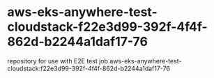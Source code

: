 # aws-eks-anywhere-test-cloudstack-f22e3d99-392f-4f4f-862d-b2244a1daf17-76
repository for use with E2E test job aws-eks-anywhere-test-cloudstack:f22e3d99-392f-4f4f-862d-b2244a1daf17-76
